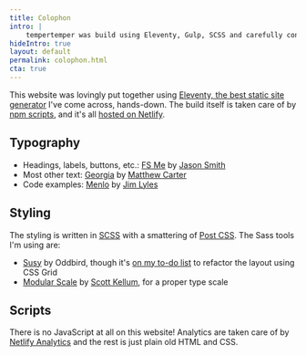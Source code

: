 ```yaml
---
title: Colophon
intro: |
    tempertemper was build using Eleventy, Gulp, SCSS and carefully considered HTML.
hideIntro: true
layout: default
permalink: colophon.html
cta: true
---
```


This website was lovingly put together using [Eleventy, the best static site generator](/blog/website-version-5) I've come across, hands-down. The build itself is taken care of by [npm scripts](https://css-tricks.com/why-npm-scripts/), and it's all [hosted on Netlify](/blog/moving-to-netlify).


## Typography

- Headings, labels, buttons, etc.: [FS Me](https://www.fontshop.com/families/fs-me) by [Jason Smith](https://www.fontshop.com/designers/jason-smith)
- Most other text: [Georgia](https://en.wikipedia.org/wiki/Georgia_(typeface)) by [Matthew Carter](https://en.wikipedia.org/wiki/Matthew_Carter)
- Code examples: [Menlo](https://en.wikipedia.org/wiki/Menlo_%28typeface%29) by [Jim Lyles](https://www.myfonts.com/person/Jim_Lyles/)


## Styling

The styling is written in [SCSS](https://sass-lang.com) with a smattering of [Post CSS](https://postcss.org). The Sass tools I'm using are:

- [Susy](https://www.oddbird.net/susy/) by Oddbird, though it's [on my to-do list](https://github.com/tempertemper/tempertemper.net/projects/1?fullscreen=true) to refactor the layout using CSS Grid
- [Modular Scale](https://github.com/modularscale/modularscale-sass) by [Scott Kellum](https://scottkellum.com), for a proper type scale


## Scripts

There is no JavaScript at all on this website! Analytics are taken care of by [Netlify Analytics](/blog/ditching-google-analytics-in-favour-of-netlify-analytics) and the rest is just plain old HTML and CSS.
